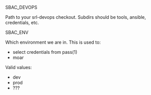 SBAC_DEVOPS 

  Path to your srl-devops checkout.  Subdirs should be tools, ansible, credentials, etc.

SBAC_ENV

  Which environment we are in.  This is used to:
   - select credentials from pass(1)
   - moar

  Valid values:
   - dev
   - prod
   - ???
